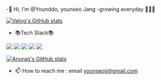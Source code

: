 
-👋 Hi, I’m @Younddo, younseo Jang
-growing everyday 🌱🌱🌼
<!-- <img src="https://img.shields.io/badge/이름-색상코드?style=flat-square&logo=로고명&logoColor=로고색"/>
<a href="링크"><img src="위에있는뱃지코드"/></a> -->
[![Velog's GitHub stats](https://velog-readme-stats.vercel.app/api?name=younseo1016)](https://velog.io/@younseo1016)

- 📚Tech Stack📚

<img src="https://img.shields.io/badge/Spring-6DB33F?style=flat-square&logo=spring&logoColor=black"/> <img src="https://img.shields.io/badge/SpringBoot-6DB33F?style=flat-square&logo=springboot&logoColor=black"/> <img src="https://img.shields.io/badge/github-181717?style=flat-square&logo=github&logoColor=white"/> <img src="https://img.shields.io/badge/git-F05032?style=flat-square&logo=git&logoColor=black"/> <img src="https://img.shields.io/badge/java-FF81F9?style=flat-square"/>

<!-- [![Top Langs](https://github-readme-stats.vercel.app/api/top-langs/?username=Younddo)](https://github.com/Younddo/github-readme-stats) -->

[![Anurag's GitHub stats](https://github-readme-stats.vercel.app/api?username=Younddo)](https://github.com/Younddo/github-readme-stats)

- 📫 How to reach me : email younseojj@gmail.com

<!---
Younddo/Younddo is a ✨ special ✨ repository because its `README.md` (this file) appears on your GitHub profile.
You can click the Preview link to take a look at your changes.
--->
